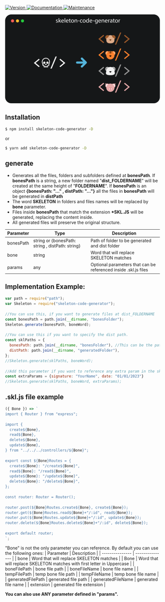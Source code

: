 <p>
  <a href="https://www.npmjs.com/package/skeleton-code-generator" target="_blank">
    <img alt="Version" src="https://img.shields.io/npm/v/skeleton-code-generator.svg">
  </a>
  <a href="https://github.com/JulianDM1995/Skeleton-npm-package#readme" target="_blank">
    <img alt="Documentation" src="https://img.shields.io/badge/documentation-yes-brightgreen.svg" />
  </a>
  <a href="https://github.com/JulianDM1995/Skeleton-npm-package/graphs/commit-activity" target="_blank">
    <img alt="Maintenance" src="https://img.shields.io/badge/Maintained%3F-yes-green.svg" />
  </a>
</p>

<p>
  <a href="https://github.com/JulianDM1995" target="_blank">
    <img alt="Version" src="https://github.com/JulianDM1995/Skeleton-npm-package/blob/main/design.svg">
  </a>
</p>

## Installation

```bash
$ npm install skeleton-code-generator -D
```
or
```bash
$ yarn add skeleton-code-generator -D
```

## generate

- Generates all the files, folders and subfolders defined at **bonesPath**. If **bonesPath** is a string, a new folder named "**dist_FOLDERNAME**" will be created at the same height of "**FOLDERNAME**". If **bonesPath** is an object **{bonesPath: "..." , distPath: "..."}** all the files in **bonesPath** will be generated in **distPath**
- The word **SKELETON** in folders and files names will be replaced by **bone** parameter.
- Files inside **bonesPath** that match the extension **\*SKL.JS** will be generated, replacing the content inside.
- All generated files will preserve the original structure.


| Parameter | Type | Description |
| --------------- | --------------- | --------------- |
| bonesPath | string or {bonesPath: string , distPath: string} | Path of folder to be generated and dist folder |
| bone | string | Word that will replace SKELETON matches |
| params | any | Optional parameters that can be referenced inside .skl.js files |

## Implementation Example:
```js
var path = require("path");
var Skeleton = require("skeleton-code-generator");

//You can use this, if you want to generate files at dist_FOLDERNAME
const bonesPath = path.join(__dirname, "bonesFolder");
Skeleton.generate(bonesPath, boneWord);

//You can use this if you want to specify the dist path.
const sklPaths = {
  bonesPath: path.join(__dirname, "bonesFolder"), //This can be the path for a folder with Skeleton structure, or a skl.js file
  distPath: path.join(__dirname, "generatedFolder"),
};
//Skeleton.generate(sklPaths, boneWord);

//Add this parameter if you want to reference any extra param in the skl.js file. 
const extraParams = {signature: "YourName", date: "01/01/2023"}
//Skeleton.generate(sklPaths, boneWord, extraParams);
```

## .skl.js file example
```js
({ Bone }) => `
import { Router } from "express";

import {
  create${Bone},
  read${Bone},
  delete${Bone},
  update${Bone},
} from "../../../controllers/${Bone}";

export const ${Bone}Routes = {
  create${Bone}: "/create${Bone}",
  read${Bone}: "/read${Bone}",
  update${Bone}: "/update${Bone}",
  delete${Bone}: "/delete${Bone}",
};

const router: Router = Router();

router.post(${Bone}Routes.create${Bone}, create${Bone});
router.get(${Bone}Routes.read${Bone}+"/:id", read${Bone});
router.put(${Bone}Routes.update${Bone}+"/:id", update${Bone});
router.delete(${Bone}Routes.delete${Bone}+"/:id", delete${Bone});

export default router;
`;

```

"Bone" is not the only parameter you can reference. By default you can use the following ones:
| Parameter | Description |
| --------------- | --------------- |
| bone | Word that will replace SKELETON matches |
| Bone | Word that will replace SKELETON matches with first letter in Uppercase |
| boneFilePath | bone file path |
| boneFileName | bone file name |
| tempFilePath | temp bone file path |
| tempFileName | temp bone file name |
| generatedFilePath | generated file path |
| generatedFileName | generated file name |
| extension | generated file extension |

**You can also use ANY parameter defined in "params".**